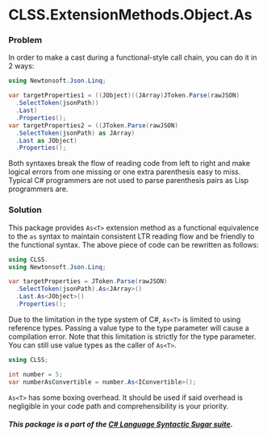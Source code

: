 ﻿# CLSS.ExtensionMethods.Object.As

### Problem

In order to make a cast during a functional-style call chain, you can do it in 2 ways:

```csharp
using Newtonsoft.Json.Linq;

var targetProperties1 = ((JObject)((JArray)JToken.Parse(rawJSON)
  .SelectToken(jsonPath))
  .Last)
  .Properties();
var targetProperties2 = ((JToken.Parse(rawJSON)
  .SelectToken(jsonPath) as JArray)
  .Last as JObject)
  .Properties();
```

Both syntaxes break the flow of reading code from left to right and make logical errors from one missing or one extra parenthesis easy to miss. Typical C# programmers are not used to parse parenthesis pairs as Lisp programmers are.

### Solution

This package provides `As<T>` extension method as a functional equivalence to the `as` syntax to maintain consistent LTR reading flow and be friendly to the functional syntax. The above piece of code can be rewritten as follows:

```csharp
using CLSS.
using Newtonsoft.Json.Linq;

var targetProperties = JToken.Parse(rawJSON)
  .SelectToken(jsonPath).As<JArray>()
  .Last.As<JObject>()
  .Properties();
```

Due to the limitation in the type system of C#, `As<T>` is limited to using reference types. Passing a value type to the type parameter will cause a compilation error. Note that this limitation is strictly for the type parameter. You can still use value types as the caller of `As<T>`.

```csharp
using CLSS;

int number = 5;
var numberAsConvertible = number.As<IConvertible>();
```

`As<T>` has some boxing overhead. It should be used if said overhead is negligible in your code path and comprehensibility is your priority.

##### This package is a part of the [C# Language Syntactic Sugar suite](https://github.com/tonygiang/CLSS).